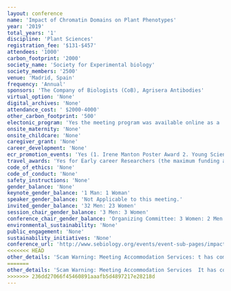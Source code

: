 ```yaml
---
layout: conference 
name: 'Impact of Chromatin Domains on Plant Phenotypes'
year: '2019'
total_years: '1'
discipline: 'Plant Sciences'
registration_fee: '$131-$457'
attendees: '1000'
carbon_footprint: '2000'
society_name: 'Society for Experimental biology'
society_members: '2500'
venue: 'Madrid, Spain'
frequency: 'Annual'
sponsors: 'The Company of Biologists (CoB), Agrisera Antibodies'
virtual_option: 'None'
digital_archives: 'None'
attendance_cost: ' $2000-4000'
other_carbon_footprint: '500'
electonic_program: 'Yes the meeting program was available online as a .pdf file.'
onsite_maternity: 'None'
onsite_childcare: 'None'
caregiver_grant: 'None'
career_development: 'None'
ecr_promotion_events: 'Yes (1. Irene Manton Poster Award 2. Young Scientist Award)'
travel_awards: 'Yes for Early career Researchers (the maximum funding award is £250 for travel within home country and £500 for overseas travel) provided by the Company of Biologists'
code_of_ethics: 'None'
code_of_conduct: 'None'
safety_instructions: 'None'
gender_balance: 'None'
keynote_gender_balance: '1 Man: 1 Woman'
speaker_gender_balance: 'Not Applicable to this meeting.'
invited_gender_balance: '32 Men: 23 Women'
session_chair_gender_balance: '3 Men: 3 Women'
conference_chair_gender_balance: 'Organizing Committee: 3 Women: 2 Men'
environmental_sustainability: 'None'
public_engagement: 'None'
sustainability_initiatives: 'None'
conference_url: 'http://www.sebiology.org/events/event-sub-pages/impact-of-chromatin-domains-on-plant-phenotypes'
<<<<<<< HEAD
other_details: 'Scam Warning: Meeting Accommodation Services: t has come to our attention that SEB speakers are being contacted by accommodation services for this meeting. Please be aware that the SEB has not partnered with any accommodation booking company’s or services for this event. If you are contacted by an accommodation services claiming to be in partnership with this meeting please consider this to be a scam and do not comply with any services offered. Beware of offers from Expo Housing Services and similar companies. http://www.sebiology.org/docs/default-source/event-documents/seb_nucleus-impact_satellite-programme_nov19-digital.pdf'
=======
other_details: 'Scam Warning: Meeting Accommodation Services  It has come to our attention that SEB speakers are being contacted by accommodation services for this meeting. Please be aware that the SEB has not partnered with any accommodation booking company’s or services for this event. If you are contacted by an accommodation services claiming to be in partnership with this meeting please consider this to be a scam and do not comply with any services offered. Beware of offers from Expo Housing Services and similar companies. http://www.sebiology.org/docs/default-source/event-documents/seb_nucleus-impact_satellite-programme_nov19-digital.pdf'
>>>>>>> 236dd27066f45460891aaafb5d4897217e28218d
---
```

